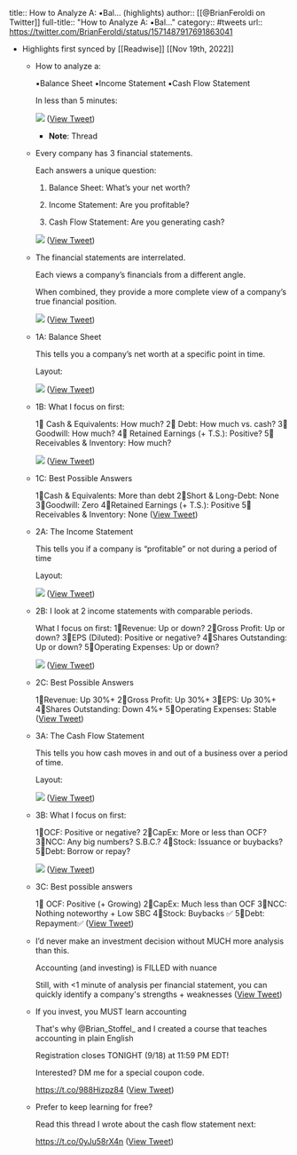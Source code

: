 title:: How to Analyze A: ▪️Bal... (highlights)
author:: [[@BrianFeroldi on Twitter]]
full-title:: "How to Analyze A: ▪️Bal..."
category:: #tweets
url:: https://twitter.com/BrianFeroldi/status/1571487917691863041

- Highlights first synced by [[Readwise]] [[Nov 19th, 2022]]
	- How to analyze a:
	  
	  ▪️Balance Sheet
	  ▪️Income Statement
	  ▪️Cash Flow Statement
	  
	  In less than 5 minutes: 
	  
	  ![](https://pbs.twimg.com/media/Fc8JWUuWAAIUdBI.jpg) ([View Tweet](https://twitter.com/BrianFeroldi/status/1571487917691863041))
		- **Note**: Thread
	- Every company has 3 financial statements. 
	  
	  Each answers a unique question:
	  
	  1. Balance Sheet: What’s your net worth?
	  
	  2. Income Statement: Are you profitable?
	  
	  3. Cash Flow Statement: Are you generating cash? 
	  
	  ![](https://pbs.twimg.com/media/Fc8ErngWIAAc5oE.jpg) ([View Tweet](https://twitter.com/BrianFeroldi/status/1571487918929190914))
	- The financial statements are interrelated.
	  
	  Each views a company’s financials from a different angle.
	  
	  When combined, they provide a more complete view of a company’s true financial position. 
	  
	  ![](https://pbs.twimg.com/media/Fc8Ew76XEAAUFuP.jpg) ([View Tweet](https://twitter.com/BrianFeroldi/status/1571487920170668033))
	- 1A: Balance Sheet
	  
	  This tells you a company’s net worth at a specific point in time.
	  
	  Layout: 
	  
	  ![](https://pbs.twimg.com/media/Fc8FCe9XkAQ6h7e.jpg) ([View Tweet](https://twitter.com/BrianFeroldi/status/1571487921370193921))
	- 1B: What I focus on first:
	  
	  1⃣ Cash & Equivalents: How much?
	  2⃣ Debt: How much vs. cash?
	  3⃣ Goodwill: How much?
	  4⃣ Retained Earnings (+ T.S.): Positive?
	  5⃣ Receivables & Inventory: How much? 
	  
	  ![](https://pbs.twimg.com/media/Fc8FiGnXEAA0nOF.jpg) ([View Tweet](https://twitter.com/BrianFeroldi/status/1571487922473295873))
	- 1C: Best Possible Answers
	  
	  1⃣Cash & Equivalents: More than debt
	  2⃣Short & Long-Debt: None
	  3⃣Goodwill: Zero
	  4⃣Retained Earnings (+ T.S.): Positive
	  5⃣ Receivables & Inventory: None ([View Tweet](https://twitter.com/BrianFeroldi/status/1571487923887022080))
	- 2A: The Income Statement
	  
	  This tells you if a company is “profitable” or not during a period of time
	  
	  Layout: 
	  
	  ![](https://pbs.twimg.com/media/Fc8GUujXEAAvMa2.jpg) ([View Tweet](https://twitter.com/BrianFeroldi/status/1571487925291941888))
	- 2B: I look at 2 income statements with comparable periods.
	  
	  What I focus on first:
	  1⃣Revenue: Up or down?
	  2⃣Gross Profit: Up or down?
	  3⃣EPS (Diluted): Positive or negative?
	  4⃣Shares Outstanding: Up or down?
	  5⃣Operating Expenses: Up or down? 
	  
	  ![](https://pbs.twimg.com/media/Fc8GoVaX0AMrlac.jpg) ([View Tweet](https://twitter.com/BrianFeroldi/status/1571487926713978880))
	- 2C: Best Possible Answers
	  
	  1⃣Revenue: Up 30%+
	  2⃣Gross Profit: Up 30%+
	  3⃣EPS: Up 30%+
	  4⃣Shares Outstanding: Down 4%+
	  5⃣Operating Expenses: Stable ([View Tweet](https://twitter.com/BrianFeroldi/status/1571487928668528641))
	- 3A: The Cash Flow Statement
	  
	  This tells you how cash moves in and out of a business over a period of time.
	  
	  Layout: 
	  
	  ![](https://pbs.twimg.com/media/Fc8HQQYXoAUdHr6.jpg) ([View Tweet](https://twitter.com/BrianFeroldi/status/1571487930195247109))
	- 3B: What I focus on first:
	  
	  1⃣OCF: Positive or negative?
	  2⃣CapEx: More or less than OCF?
	  3⃣NCC: Any big numbers? S.B.C.?
	  4⃣Stock: Issuance or buybacks?
	  5⃣Debt: Borrow or repay? 
	  
	  ![](https://pbs.twimg.com/media/Fc8HfCyXEAEhbB4.jpg) ([View Tweet](https://twitter.com/BrianFeroldi/status/1571487932456005633))
	- 3C: Best possible answers
	  
	  1⃣ OCF: Positive (+ Growing)
	  2⃣CapEx: Much less than OCF
	  3⃣NCC: Nothing noteworthy + Low SBC
	  4⃣Stock: Buybacks ✅
	  5⃣Debt: Repayment✅ ([View Tweet](https://twitter.com/BrianFeroldi/status/1571487934389395457))
	- I’d never make an investment decision without MUCH more analysis than this.
	  
	  Accounting (and investing) is FILLED with nuance
	  
	  Still, with <1 minute of analysis per financial statement, you can quickly identify a company's strengths + weaknesses ([View Tweet](https://twitter.com/BrianFeroldi/status/1571487935505080326))
	- If you invest, you MUST learn accounting
	  
	  That's why @Brian_Stoffel_ and I created a course that teaches accounting in plain English
	  
	  Registration closes TONIGHT (9/18) at 11:59 PM EDT!
	  
	  Interested? DM me for a special coupon code.
	  
	  https://t.co/988Hizpz84 ([View Tweet](https://twitter.com/BrianFeroldi/status/1571487936591400961))
	- Prefer to keep learning for free?
	  
	  Read this thread I wrote about the cash flow statement next:
	  
	  https://t.co/0yJu58rX4n ([View Tweet](https://twitter.com/BrianFeroldi/status/1571487937732218880))
